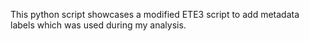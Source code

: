 This python script showcases a modified ETE3 script to add metadata labels which was used during my analysis.
